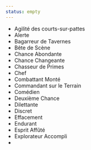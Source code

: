 ```yaml
---
status: empty
---
```

 - Agilité des courts-sur-pattes
 - Alerte
 - Bagarreur de Tavernes
 - Bête de Scène
 - Chance Abondante
 - Chance Changeante
 - Chasseur de Primes
 - Chef
 - Combattant Monté
 - Commandant sur le Terrain
 - Comédien
 - Deuxième Chance
 - Dilettante
 - Discret
 - Effacement
 - Endurant
 - Esprit Affûté
 - Explorateur Accompli
 - 
